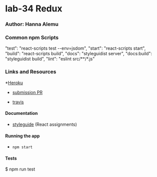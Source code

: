 # lab-34 Redux

### Author: Hanna Alemu

### Common npm Scripts
 "test": "react-scripts test --env=jsdom",
    "start": "react-scripts start",
    "build": "react-scripts build",
    "docs": "styleguidist server",
    "docs:build": "styleguidist build",
    "lint": "eslint src/**/*.js"
### Links and Resources
*[Heroku]()
* [submission PR](http://xyz.com)

* [travis]()
#### Documentation
* [styleguide](http://xyz.com) (React assignments)
#### Running the app
* `npm start`
  
#### Tests
$ npm run test
